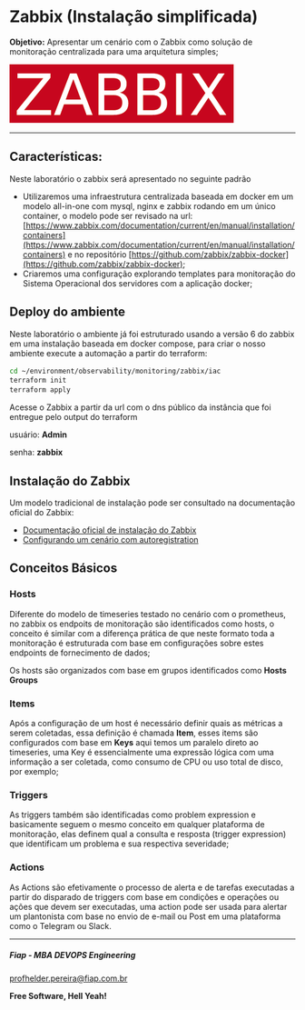 # Zabbix (Instalação simplificada)

**Objetivo:** Apresentar um cenário com o Zabbix como solução de monitoração centralizada para uma arquitetura simples;


![ZABBIX_00](images/ZABBIX_00.png)

---

## Características:

Neste laboratório o zabbix será apresentado no seguinte padrão

- Utilizaremos uma infraestrutura centralizada baseada em docker em um modelo all-in-one com mysql, nginx e zabbix rodando em um único container, o modelo pode ser revisado na url: [https://www.zabbix.com/documentation/current/en/manual/installation/containers](https://www.zabbix.com/documentation/current/en/manual/installation/containers) e no repositório [https://github.com/zabbix/zabbix-docker](https://github.com/zabbix/zabbix-docker);
- Criaremos uma configuração explorando templates para monitoração do Sistema Operacional dos servidores com a aplicação docker;

## Deploy do ambiente

Neste laboratório o ambiente já foi estruturado usando a versão 6 do zabbix em uma instalação baseada em docker compose, para criar o nosso ambiente execute a automação a partir do terraform:

```sh
cd ~/environment/observability/monitoring/zabbix/iac
terraform init
terraform apply 
```

Acesse o Zabbix a partir da url com o dns público da instância que foi entregue pelo output do terraform

usuário: **Admin**

senha: **zabbix**

## Instalação do Zabbix

Um modelo tradicional de instalação pode ser consultado na documentação oficial do Zabbix:

- [Documentação oficial de instalação do Zabbix](https://www.zabbix.com/download?zabbix=5.4&os_distribution=ubuntu&os_version=20.04_focal&db=postgresql&ws=nginx)
- [Configurando um cenário com autoregistration](https://www.zabbix.com/documentation/2.0/en/manual/discovery/auto_registration)

## Conceitos Básicos

### Hosts
Diferente do modelo de timeseries testado no cenário com o prometheus, no zabbix os endpoits de monitoração são identificados como hosts, o conceito é similar com a diferença prática de que neste formato toda a monitoração é estruturada com base em configurações sobre estes endpoints de fornecimento de dados;

Os hosts são organizados com base em grupos identificados como **Hosts Groups**

### Items
Após a configuração de um host é necessário definir quais as métricas a serem coletadas, essa definição é chamada **Item**, esses items são configurados com base em **Keys** aqui temos um paralelo direto ao timeseries, uma Key é essencialmente uma expressão lógica com uma informação a ser coletada, como consumo de CPU ou uso total de disco, por exemplo;

### Triggers
As triggers também são identificadas como problem expression e basicamente seguem o mesmo conceito em qualquer plataforma de monitoração, elas definem qual a consulta e resposta (trigger expression) que identificam um problema e sua respectiva severidade;

### Actions
As Actions são efetivamente o processo de alerta e de tarefas executadas a partir do disparado de triggers com base em condições e operações ou ações que devem ser executadas, uma action pode ser usada para alertar um plantonista com base no envio de e-mail ou Post em uma plataforma como o Telegram ou Slack.

---

##### Fiap - MBA DEVOPS Engineering
profhelder.pereira@fiap.com.br

**Free Software, Hell Yeah!**
